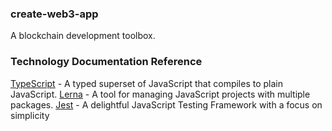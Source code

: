 ### create-web3-app

A blockchain development toolbox.

### Technology Documentation Reference

[TypeScript](https://www.typescriptlang.org/docs/home.html) - A typed superset of JavaScript that compiles to plain JavaScript.
[Lerna](https://github.com/lerna/lerna) - A tool for managing JavaScript projects with multiple packages.
[Jest](https://jestjs.io/docs/en/getting-started) - A delightful JavaScript Testing Framework with a focus on simplicity
